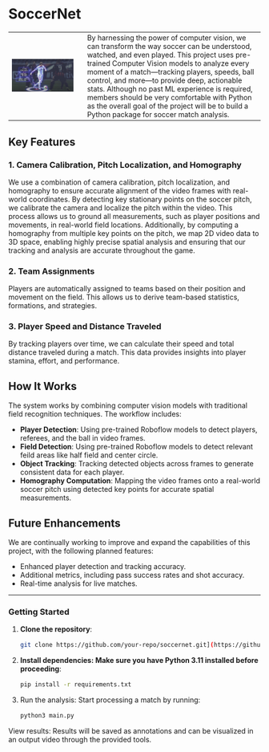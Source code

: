 # SoccerNet
<table>
  <tr>
    <td>
      <img src="assets/icon.jpeg" width="1500">
    </td>
    <td style="text-align: left; padding-left: 20px;">
By harnessing the power of computer vision, we can transform the way soccer can be understood, watched, and even played. This project uses pre-trained Computer Vision models to analyze every moment of a match—tracking players, speeds, ball control, and more—to provide deep, actionable stats. Although no past ML experience is required, members should be very comfortable with Python as the overall goal of the project will be to build a Python package for soccer match analysis.
    </td>
  </tr>
</table>

## Key Features

### 1. Camera Calibration, Pitch Localization, and Homography
We use a combination of camera calibration, pitch localization, and homography to ensure accurate alignment of the video frames with real-world coordinates. By detecting key stationary points on the soccer pitch, we calibrate the camera and localize the pitch within the video. This process allows us to ground all measurements, such as player positions and movements, in real-world field locations. Additionally, by computing a homography from multiple key points on the pitch, we map 2D video data to 3D space, enabling highly precise spatial analysis and ensuring that our tracking and analysis are accurate throughout the game.

### 2. Team Assignments
Players are automatically assigned to teams based on their position and movement on the field. This allows us to derive team-based statistics, formations, and strategies.

### 3. Player Speed and Distance Traveled
By tracking players over time, we can calculate their speed and total distance traveled during a match. This data provides insights into player stamina, effort, and performance.


## How It Works
The system works by combining computer vision models with traditional field recognition techniques. The workflow includes:
- **Player Detection**: Using pre-trained Roboflow models to detect players, referees, and the ball in video frames.
- **Field Detection**: Using pre-trained Roboflow models to detect relevant feild areas like half field and center circle.
- **Object Tracking**: Tracking detected objects across frames to generate consistent data for each player.
- **Homography Computation**: Mapping the video frames onto a real-world soccer pitch using detected key points for accurate spatial measurements.

## Future Enhancements
We are continually working to improve and expand the capabilities of this project, with the following planned features:
- Enhanced player detection and tracking accuracy.
- Additional metrics, including pass success rates and shot accuracy.
- Real-time analysis for live matches.

---

### Getting Started

1. **Clone the repository**:
   ```bash
   git clone https://github.com/your-repo/soccernet.git](https://github.com/MichiganDataScienceTeam/F24-SoccerNet.git

2. **Install dependencies: Make sure you have Python 3.11 installed before proceeding**:
   ```bash
   pip install -r requirements.txt

3. Run the analysis: Start processing a match by running:
   ```bash
   python3 main.py

View results: Results will be saved as annotations and can be visualized in an output video through the provided tools.
